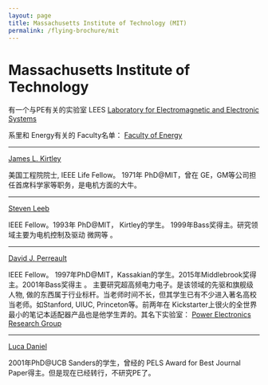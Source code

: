 ```yaml
---
layout: page
title: Massachusetts Institute of Technology (MIT)
permalink: /flying-brochure/mit
---
```

# Massachusetts Institute of Technology

有一个与PE有关的实验室 LEES
[Laboratory for Electromagnetic and Electronic Systems](https://www.rle.mit.edu/lees/) 

系里和 Energy有关的 Faculty名单：
[Faculty of Energy](http://www.eecs.mit.edu/people/faculty-advisors/12)

---

[James L. Kirtley](http://web.mit.edu/kirtley/www/)

美国工程院院士, IEEE Life Fellow。 1971年 PhD@MIT，曾在
GE，GM等公司担任首席科学家等职务，是电机方面的大牛。

---

[Steven Leeb](http://meche.mit.edu/people/faculty/SBLEEB@MIT.EDU)

IEEE Fellow。1993年 PhD@MIT， Kirtley的学生。 1999年Bass奖得主。研究领域主要为电机控制及驱动 微网等 。

---

[David J. Perreault](https://www.rle.mit.edu/people/directory/david-perreault/)

IEEE Fellow。 1997年PhD@MIT，Kassakian的学生。2015年Middlebrook奖得主。2001年Bass奖得主 。 
主要研究超高频电力电子。是该领域的先驱和旗舰级人物, 做的东西属于行业标杆。当老师时间不长，但其学生已有不少进入著名高校当老师。如Stanford, UIUC, Princeton等。前两年在
Kickstarter上很火的全世界最小的笔记本适配器产品也是他学生弄的。其名下实验室： 
[Power Electronics Research Group](https://www.rle.mit.edu/per/home/)

---

[Luca Daniel](http://www.mit.edu/~dluca/)

2001年PhD@UCB Sanders的学生，曾经的 PELS Award for Best Journal Paper得主。但是现在已经转行，不研究PE了。
